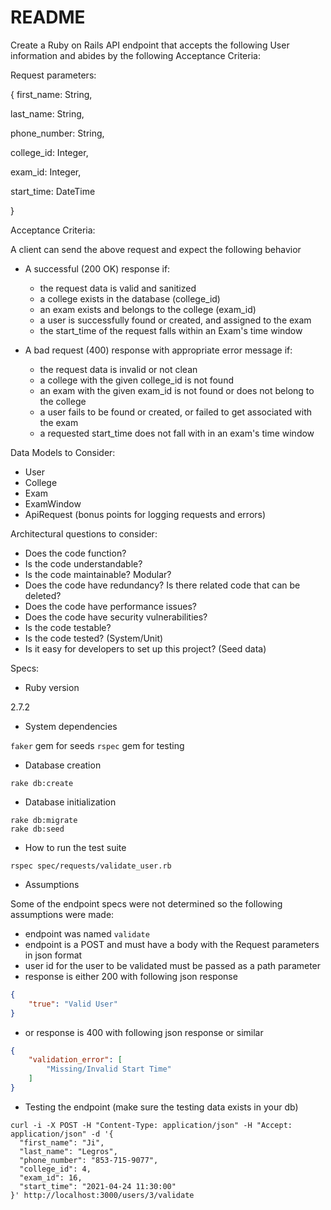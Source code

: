 # README
Create a Ruby on Rails API endpoint that accepts the following User information and abides by the following Acceptance Criteria:

Request parameters:

{
  first_name: String,

  last_name: String,
  
  phone_number: String,
  
  college_id: Integer,
  
  exam_id: Integer,
  
  start_time: DateTime

}

Acceptance Criteria:

A client can send the above request and expect the following behavior

* A successful (200 OK) response if:
    * the request data is valid and sanitized
    * a college exists in the database (college_id)
    * an exam exists and belongs to the college (exam_id)
    * a user is successfully found or created, and assigned to the exam
    * the start_time of the request falls within an Exam's time window

* A bad request (400) response with appropriate error message if:
    * the request data is invalid or not clean
    * a college with the given college_id is not found
    * an exam with the given exam_id is not found or does not belong to the college
    * a user fails to be found or created, or failed to get associated with the exam
    * a requested start_time does not fall with in an exam's time window

Data Models to Consider:

* User
* College
* Exam
* ExamWindow
* ApiRequest (bonus points for logging requests and errors)


Architectural questions to consider:

* Does the code function?
* Is the code understandable?
* Is the code maintainable? Modular?
* Does the code have redundancy? Is there related code that can be deleted?
* Does the code have performance issues?
* Does the code have security vulnerabilities?
* Is the code testable?
* Is the code tested? (System/Unit)
* Is it easy for developers to set up this project? (Seed data)

Specs:

* Ruby version

2.7.2

* System dependencies

`faker` gem for seeds
`rspec` gem for testing

* Database creation

```shell
rake db:create
```

* Database initialization

```shell
rake db:migrate
rake db:seed
```

* How to run the test suite

```shell
rspec spec/requests/validate_user.rb
```

* Assumptions

Some of the endpoint specs were not determined so the following assumptions were made:

* endpoint was named `validate`
* endpoint is a POST and must have a body with the Request parameters in json format
* user id for the user to be validated must be passed as a path parameter
* response is either 200 with following json response
```json
{
    "true": "Valid User"
}
```
* or response is 400 with following json response or similar 
```json
{
    "validation_error": [
        "Missing/Invalid Start Time"
    ]
}
```

* Testing the endpoint (make sure the testing data exists in your db)
```shell
curl -i -X POST -H "Content-Type: application/json" -H "Accept: application/json" -d '{
  "first_name": "Ji",
  "last_name": "Legros",
  "phone_number": "853-715-9077",
  "college_id": 4,
  "exam_id": 16,
  "start_time": "2021-04-24 11:30:00"
}' http://localhost:3000/users/3/validate
```

